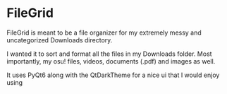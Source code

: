 # FileGrid

FileGrid is meant to be a file organizer for my extremely messy and uncategorized Downloads directory.

I wanted it to sort and format all the files in my Downloads folder. Most importantly, my osu! files, videos, documents (.pdf) and images as well.

It uses PyQt6 along with the QtDarkTheme for a nice ui that I would enjoy using